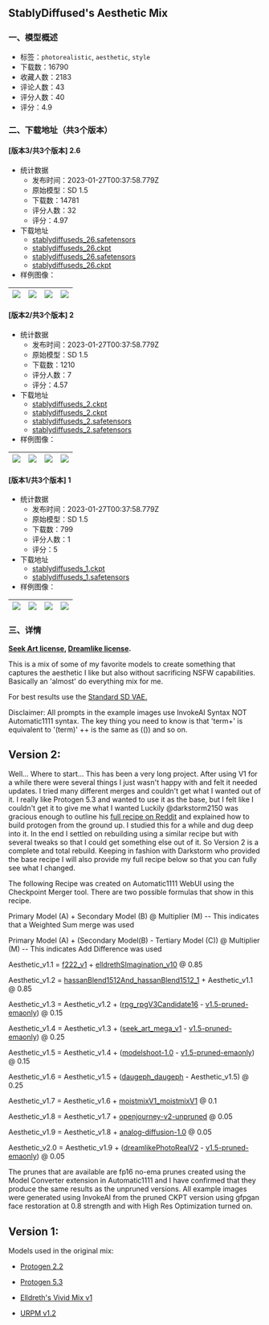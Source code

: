 ## StablyDiffused's Aesthetic Mix
### 一、模型概述

- 标签：`photorealistic`, `aesthetic`, `style`
- 下载数：16790
- 收藏人数：2183
- 评论人数：43
- 评分人数：40
- 评分：4.9

### 二、下载地址（共3个版本）

#### [版本3/共3个版本] 2.6

- 统计数据
  - 发布时间：2023-01-27T00:37:58.779Z
  - 原始模型：SD 1.5
  - 下载数：14781
  - 评分人数：32
  - 评分：4.97
- 下载地址
  - [stablydiffuseds_26.safetensors](https://civitai.com/api/download/models/6266)
  - [stablydiffuseds_26.ckpt](https://civitai.com/api/download/models/6266?type=Pruned%20Model&format=PickleTensor&size=pruned&fp=fp16)
  - [stablydiffuseds_26.safetensors](https://civitai.com/api/download/models/6266?type=Model&format=SafeTensor&size=full&fp=fp16)
  - [stablydiffuseds_26.ckpt](https://civitai.com/api/download/models/6266?type=Model&format=PickleTensor&size=full&fp=fp16)
- 样例图像：

| <img src="https://image.civitai.com/xG1nkqKTMzGDvpLrqFT7WA/bc93a02b-c6e5-446b-d9cc-aacaf9515500/width=450/55081.jpeg" /> | <img src="https://image.civitai.com/xG1nkqKTMzGDvpLrqFT7WA/e3a712d0-75b8-4359-31f9-b85ba7da8000/width=450/55080.jpeg" /> | <img src="https://image.civitai.com/xG1nkqKTMzGDvpLrqFT7WA/5a182b7e-185a-4079-faeb-81f7e3bb3200/width=450/55079.jpeg" /> | <img src="https://image.civitai.com/xG1nkqKTMzGDvpLrqFT7WA/261fa590-76f3-4085-14c4-bdb9a5b61b00/width=450/55078.jpeg" /> |
| ---- | ---- | ---- | ---- |

#### [版本2/共3个版本] 2

- 统计数据
  - 发布时间：2023-01-27T00:37:58.779Z
  - 原始模型：SD 1.5
  - 下载数：1210
  - 评分人数：7
  - 评分：4.57
- 下载地址
  - [stablydiffuseds_2.ckpt](https://civitai.com/api/download/models/5583?type=Pruned%20Model&format=PickleTensor&size=pruned&fp=fp16)
  - [stablydiffuseds_2.ckpt](https://civitai.com/api/download/models/5583?type=Model&format=PickleTensor&size=full&fp=fp16)
  - [stablydiffuseds_2.safetensors](https://civitai.com/api/download/models/5583)
  - [stablydiffuseds_2.safetensors](https://civitai.com/api/download/models/5583?type=Model&format=SafeTensor&size=full&fp=fp16)
- 样例图像：

| <img src="https://image.civitai.com/xG1nkqKTMzGDvpLrqFT7WA/3e36926d-d5ab-4aaf-11fb-7e4b0f896900/width=450/44789.jpeg" /> | <img src="https://image.civitai.com/xG1nkqKTMzGDvpLrqFT7WA/714f9e77-56fc-4c16-62ab-ee796c18e900/width=450/44788.jpeg" /> | <img src="https://image.civitai.com/xG1nkqKTMzGDvpLrqFT7WA/23400c13-7834-4c97-94eb-a147596dc100/width=450/44787.jpeg" /> | <img src="https://image.civitai.com/xG1nkqKTMzGDvpLrqFT7WA/b729110a-83bf-432c-27cc-3593e23ad400/width=450/44786.jpeg" /> |
| ---- | ---- | ---- | ---- |

#### [版本1/共3个版本] 1

- 统计数据
  - 发布时间：2023-01-27T00:37:58.779Z
  - 原始模型：SD 1.5
  - 下载数：799
  - 评分人数：1
  - 评分：5
- 下载地址
  - [stablydiffuseds_1.ckpt](https://civitai.com/api/download/models/5029?type=Model&format=PickleTensor&size=full&fp=fp16)
  - [stablydiffuseds_1.safetensors](https://civitai.com/api/download/models/5029)
- 样例图像：

| <img src="https://image.civitai.com/xG1nkqKTMzGDvpLrqFT7WA/4e4f9eae-3113-4da3-08cd-3573e89e7500/width=450/44790.jpeg" /> | <img src="https://image.civitai.com/xG1nkqKTMzGDvpLrqFT7WA/0e146b94-cf8a-4449-5ff1-b2941288ed00/width=450/36785.jpeg" /> | <img src="https://image.civitai.com/xG1nkqKTMzGDvpLrqFT7WA/6c9ffd08-2f60-4540-57a3-fed83a3d1b00/width=450/36784.jpeg" /> | <img src="https://image.civitai.com/xG1nkqKTMzGDvpLrqFT7WA/e9c86247-8de8-4e7e-56f2-edba1e6cd900/width=450/36783.jpeg" /> |
| ---- | ---- | ---- | ---- |


### 三、详情
<p><a target="_blank" rel="ugc" href="https://huggingface.co/coreco/seek.art_MEGA/blob/main/LICENSE.txt"><strong>Seek Art license</strong></a><strong>, </strong><a target="_blank" rel="ugc" href="https://huggingface.co/dreamlike-art/dreamlike-photoreal-2.0/blob/main/LICENSE.md"><strong>Dreamlike license</strong></a><strong>.</strong></p><p>This is a mix of some of my favorite models to create something that captures the aesthetic I like but also without sacrificing NSFW capabilities. Basically an 'almost' do everything mix for me.</p><p>For best results use the <a target="_blank" rel="ugc" href="https://huggingface.co/stabilityai/sd-vae-ft-mse-original/tree/main">Standard SD VAE.</a></p><p>Disclaimer: All prompts in the example images use InvokeAI Syntax NOT Automatic1111 syntax. The key thing you need to know is that 'term+' is equivalent to '(term)' ++ is the same as (()) and so on.</p><h2>Version 2:</h2><p>Well... Where to start... This has been a very long project. After using V1 for a while there were several things I just wasn't happy with and felt it needed updates. I tried many different merges and couldn't get what I wanted out of it. I really like Protogen 5.3 and wanted to use it as the base, but I felt like I couldn't get it to give me what I wanted Luckily <span data-type="mention" class="mantine-1yiar0p" data-id="mention:49070" data-label="darkstorm2150">@darkstorm2150</span> was gracious enough to outline his <a target="_blank" rel="ugc" href="https://www.reddit.com/r/StableDiffusion/comments/1079c0d/protogen_checkpoint_merging_data_reference/">full recipe on Reddit</a> and explained how to build protogen from the ground up. I studied this for a while and dug deep into it. In the end I settled on rebuilding using a similar recipe but with several tweaks so that I could get something else out of it. So Version 2 is a complete and total rebuild. Keeping in fashion with Darkstorm who provided the base recipe I will also provide my full recipe below so that you can fully see what I changed.</p><p>The following Recipe was created on Automatic1111 WebUI using the Checkpoint Merger tool. There are two possible formulas that show in this recipe.</p><p>Primary Model (A) + Secondary Model (B) @ Multiplier (M) -- This indicates that a Weighted Sum merge was used</p><p>Primary Model (A) + (Secondary Model(B) - Tertiary Model (C)) @ Multiplier (M) -- This indicates Add Difference was used</p><p>Aesthetic_v1.1 = <a target="_blank" rel="ugc" href="https://civitai.com/models/1188/f222">f222_v1</a> + <a target="_blank" rel="ugc" href="https://civitai.com/models/3866/elldreths-imagination-mix">elldrethSImagination_v10</a> @ 0.85</p><p>Aesthetic_v1.2 = <a target="_blank" rel="ugc" href="https://civitai.com/models/1173/hassanblend-1512-and-previous-versions">hassanBlend1512And_hassanBlend1512_1</a> + Aesthetic_v1.1 @ 0.85</p><p>Aesthetic_v1.3 = Aesthetic_v1.2 + (<a target="_blank" rel="ugc" href="https://civitai.com/models/1116/rpg">rpg_rpgV3Candidate16</a> - <a target="_blank" rel="ugc" href="https://huggingface.co/runwayml/stable-diffusion-v1-5">v1.5-pruned-emaonly</a>) @ 0.15</p><p>Aesthetic_v1.4 = Aesthetic_v1.3 + (<a target="_blank" rel="ugc" href="https://civitai.com/models/1315/seekart-mega">seek_art_mega_v1</a> - <a target="_blank" rel="ugc" href="https://huggingface.co/runwayml/stable-diffusion-v1-5">v1.5-pruned-emaonly</a>) @ 0.25</p><p>Aesthetic_v1.5 = Aesthetic_v1.4 + (<a target="_blank" rel="ugc" href="https://civitai.com/models/2147/modelshoot-style">modelshoot-1.0</a> - <a target="_blank" rel="ugc" href="https://huggingface.co/runwayml/stable-diffusion-v1-5">v1.5-pruned-emaonly</a>) @ 0.15</p><p>Aesthetic_v1.6 = Aesthetic_v1.5 + (<a target="_blank" rel="ugc" href="https://civitai.com/models/4750/daugeph">daugeph_daugeph</a> - Aesthetic_v1.5) @ 0.25</p><p>Aesthetic_v1.7 = Aesthetic_v1.6 + <a target="_blank" rel="ugc" href="https://civitai.com/models/3450/moistmix-v1">moistmixV1_moistmixV1</a> @ 0.1</p><p>Aesthetic_v1.8 = Aesthetic_v1.7 + <a target="_blank" rel="ugc" href="https://huggingface.co/prompthero/openjourney-v2/tree/main">openjourney-v2-unpruned</a> @ 0.05</p><p>Aesthetic_v1.9 = Aesthetic_v1.8 + <a target="_blank" rel="ugc" href="https://civitai.com/models/1265/analog-diffusion">analog-diffusion-1.0</a> @ 0.05</p><p>Aesthetic_v2.0 = Aesthetic_v1.9 + (<a target="_blank" rel="ugc" href="https://civitai.com/models/3811/dreamlike-photoreal-20">dreamlikePhotoRealV2</a> - <a target="_blank" rel="ugc" href="https://huggingface.co/runwayml/stable-diffusion-v1-5">v1.5-pruned-emaonly</a>) @ 0.05</p><p></p><p>The prunes that are available are fp16 no-ema prunes created using the Model Converter extension in Automatic1111 and I have confirmed that they produce the same results as the unpruned versions. All example images were generated using InvokeAI from the pruned CKPT version using gfpgan face restoration at 0.8 strength and with High Res Optimization turned on.</p><p></p><h2>Version 1:</h2><p>Models used in the original mix:</p><ul><li><p><a target="_blank" rel="ugc" href="https://civitai.com/models/3627/protogen-v22-anime-official-release">Protogen 2.2</a></p></li><li><p><a target="_blank" rel="ugc" href="https://civitai.com/models/3816/protogen-x53-photorealism-official-release">Protogen 5.3</a></p></li><li><p><a target="_blank" rel="ugc" href="https://civitai.com/models/2747/elldreths-vivid-mix">Elldreth's Vivid Mix v1</a></p></li><li><p><a target="_blank" rel="ugc" href="https://civitai.com/models/2661/uber-realistic-porn-merge-urpm">URPM v1.2</a></p></li></ul>
